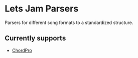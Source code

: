 # Lets Jam Parsers

Parsers for different song formats to a standardized structure.

## Currently supports

- [ChordPro](https://www.chordpro.org/)
